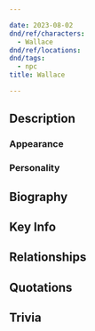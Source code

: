 ```yaml
---

date: 2023-08-02
dnd/ref/characters:
  - Wallace
dnd/ref/locations:
dnd/tags:
  - npc
title: Wallace

---
```


## Description

### Appearance

### Personality

## Biography

## Key Info

## Relationships

## Quotations

## Trivia
